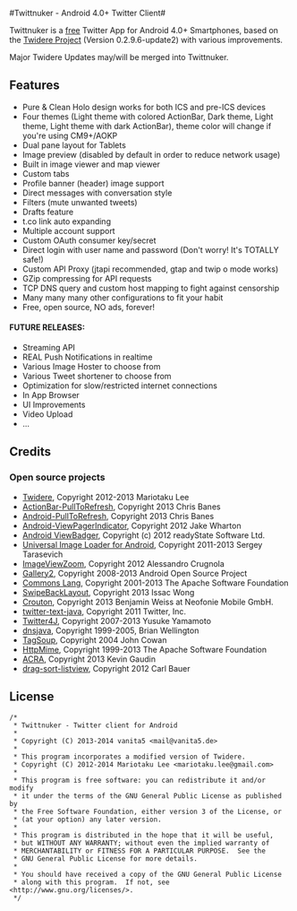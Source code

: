 #Twittnuker - Android 4.0+ Twitter Client#

Twittnuker is a [free](https://www.gnu.org/philosophy/free-sw.html) Twitter App for Android 4.0+ Smartphones, based on the [Twidere Project](https://github.com/mariotaku/twidere) (Version 0.2.9.6-update2) with various improvements.

Major Twidere Updates may/will be merged into Twittnuker.


## Features ##

* Pure & Clean Holo design works for both ICS and pre-ICS devices
* Four themes (Light theme with colored ActionBar, Dark theme, Light theme, Light theme with dark ActionBar), theme color will change if you're using CM9+/AOKP
* Dual pane layout for Tablets
* Image preview (disabled by default in order to reduce network usage)
* Built in image viewer and map viewer
* Custom tabs
* Profile banner (header) image support
* Direct messages with conversation style
* Filters (mute unwanted tweets)
* Drafts feature
* t.co link auto expanding
* Multiple account support
* Custom OAuth consumer key/secret
* Direct login with user name and password (Don't worry! It's TOTALLY safe!)
* Custom API Proxy (jtapi recommended, gtap and twip o mode works)
* GZip compressing for API requests
* TCP DNS query and custom host mapping to fight against censorship
* Many many many other configurations to fit your habit
* Free, open source, NO ads, forever!


#### FUTURE RELEASES: ####
* Streaming API
* REAL Push Notifications in realtime
* Various Image Hoster to choose from
* Various Tweet shortener to choose from
* Optimization for slow/restricted internet connections
* In App Browser
* UI Improvements
* Video Upload
* ...


## Credits ##

### Open source projects ###

* [Twidere](https://github.com/mariotaku/twidere), Copyright 2012-2013 Mariotaku Lee
* [ActionBar-PullToRefresh](https://github.com/chrisbanes/ActionBar-PullToRefresh), Copyright 2013 Chris Banes
* [Android-PullToRefresh](https://github.com/chrisbanes/Android-PullToRefresh), Copyright 2013 Chris Banes
* [Android-ViewPagerIndicator](https://github.com/JakeWharton/Android-ViewPagerIndicator/), Copyright 2012 Jake Wharton
* [Android ViewBadger](https://github.com/jgilfelt/android-viewbadger), Copyright (c) 2012 readyState Software Ltd.
* [Universal Image Loader for Android](https://github.com/nostra13/Android-Universal-Image-Loader), Copyright 2011-2013 Sergey Tarasevich
* [ImageViewZoom](https://github.com/sephiroth74/ImageViewZoom), Copyright 2012 Alessandro Crugnola
* [Gallery2](https://android.googlesource.com/platform/packages/apps/Gallery2), Copyright 2008-2013 Android Open Source Project
* [Commons Lang](http://commons.apache.org/proper/commons-lang/), Copyright 2001-2013 The Apache Software Foundation
* [SwipeBackLayout](https://github.com/Issacw0ng/SwipeBackLayout), Copyright 2013 Issac Wong
* [Crouton](https://github.com/keyboardsurfer/Crouton), Copyright 2013 Benjamin Weiss at Neofonie Mobile GmbH.
* [twitter-text-java](https://github.com/twitter/twitter-text-java), Copyright 2011 Twitter, Inc.
* [Twitter4J](https://github.com/yusuke/twitter4j), Copyright 2007-2013 Yusuke Yamamoto
* [dnsjava](http://www.xbill.org/dnsjava/), Copyright 1999-2005, Brian Wellington
* [TagSoup](http://ccil.org/~cowan/XML/tagsoup/), Copyright 2004 John Cowan
* [HttpMime](http://hc.apache.org/httpcomponents-client-ga/httpmime/), Copyright 1999-2013 The Apache Software Foundation
* [ACRA](http://github.com/ACRA/acra), Copyright 2013 Kevin Gaudin
* [drag-sort-listview](https://github.com/bauerca/drag-sort-listview), Copyright 2012 Carl Bauer


## License ##


    /*
     * Twittnuker - Twitter client for Android
     *
     * Copyright (C) 2013-2014 vanita5 <mail@vanita5.de>
     *
     * This program incorporates a modified version of Twidere.
     * Copyright (C) 2012-2014 Mariotaku Lee <mariotaku.lee@gmail.com>
     *
     * This program is free software: you can redistribute it and/or modify
     * it under the terms of the GNU General Public License as published by
     * the Free Software Foundation, either version 3 of the License, or
     * (at your option) any later version.
     *
     * This program is distributed in the hope that it will be useful,
     * but WITHOUT ANY WARRANTY; without even the implied warranty of
     * MERCHANTABILITY or FITNESS FOR A PARTICULAR PURPOSE.  See the
     * GNU General Public License for more details.
     *
     * You should have received a copy of the GNU General Public License
     * along with this program.  If not, see <http://www.gnu.org/licenses/>.
     */
